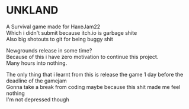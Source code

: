 # UNKLAND
A Survival game made for HaxeJam22 <br>
Which i didn't submit because itch.io is garbage shite <br>
Also big shotouts to git for being buggy shit <br>

Newgrounds release in some time? <br>
Because of this i have zero motivation to continue this project. <br>
Many hours into nothing. <br>

The only thing that i learnt from this is release the game 1 day before the deadline of the gamejam <br>
Gonna take a break from coding maybe because this shit made me feel nothing <br>
I'm not depressed though
